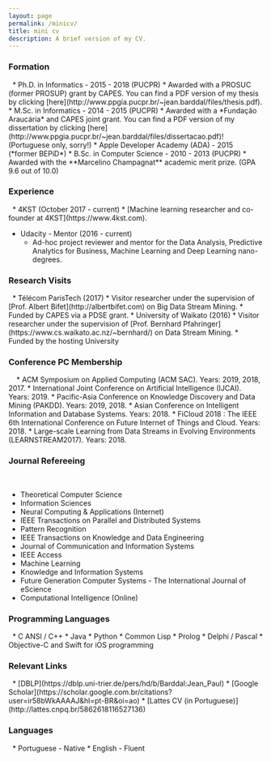 ```yaml
---
layout: page
permalink: /minicv/
title: mini cv
description: A brief version of my CV.
---
```



<h3 class="year">Formation</h3>
&nbsp;
* Ph.D. in Informatics - 2015 - 2018 (PUCPR)
  * Awarded with a PROSUC (former PROSUP) grant by CAPES. You can find a PDF version of my thesis by clicking [here](http://www.ppgia.pucpr.br/~jean.barddal/files/thesis.pdf).
* M.Sc. in Informatics - 2014 - 2015 (PUCPR)
  * Awarded with a *Fundação Araucária* and CAPES joint grant. You can find a PDF version of my dissertation by clicking [here](http://www.ppgia.pucpr.br/~jean.barddal/files/dissertacao.pdf)! (Portuguese only, sorry!)
* Apple Developer Academy (ADA) - 2015 (*former BEPiD*)
* B.Sc. in Computer Science - 2010 - 2013 (PUCPR)
  * Awarded with the **Marcelino Champagnat** academic merit prize. (GPA 9.6 out of 10.0)


<h3 class="year">Experience</h3>
&nbsp;
* 4KST (October 2017 - current)
  * [Machine learning researcher and co-founder at 4KST](https://www.4kst.com).

* Udacity - Mentor (2016 - current)
  * Ad-hoc project reviewer and mentor for the Data Analysis, Predictive Analytics for Business, Machine Learning and Deep Learning nano-degrees.

<h3 class="year">Research Visits</h3>
&nbsp;
* Télécom ParisTech (2017)
  * Visitor researcher under the supervision of [Prof. Albert Bifet](http://albertbifet.com) on Big Data Stream Mining.
  * Funded by CAPES via a PDSE grant.
* University of Waikato (2016)
  * Visitor researcher under the supervision of [Prof. Bernhard Pfahringer](https://www.cs.waikato.ac.nz/~bernhard/) on Data Stream Mining.
  * Funded by the hosting University

<h3 class="year">Conference PC Membership</h3>
&nbsp;
&nbsp;
* ACM Symposium on Applied Computing (ACM SAC). Years: 2019, 2018, 2017.
* International Joint Conference on Artificial Intelligence (IJCAI). Years: 2019.
* Pacific-Asia Conference on Knowledge Discovery and Data Mining (PAKDD). Years: 2019, 2018.
* Asian Conference on Intelligent Information and Database Systems. Years: 2018.
* FiCloud 2018 : The IEEE 6th International Conference on Future Internet of Things and Cloud. Years: 2018.
* Large-scale Learning from Data Streams in Evolving Environments (LEARNSTREAM2017). Years: 2018.

<h3 class="year">Journal Refereeing</h3>

 &nbsp;

 * Theoretical Computer Science
 * Information Sciences
 * Neural Computing & Applications (Internet)
 * IEEE Transactions on Parallel and Distributed Systems
 * Pattern Recognition
 * IEEE Transactions on Knowledge and Data Engineering
 * Journal of Communication and Information Systems
 * IEEE Access
 * Machine Learning
 * Knowledge and Information Systems
 * Future Generation Computer Systems - The International Journal of eScience
 * Computational Intelligence (Online)

<h3 class="year">Programming Languages</h3>
&nbsp;
* C ANSI / C++
* Java
* Python
* Common Lisp
* Prolog
* Delphi / Pascal
* Objective-C and Swift for iOS programming

<h3 class="year">Relevant Links</h3>
&nbsp;
* [DBLP](https://dblp.uni-trier.de/pers/hd/b/Barddal:Jean_Paul)
* [Google Scholar](https://scholar.google.com.br/citations?user=ir58bWkAAAAJ&hl=pt-BR&oi=ao)
* [Lattes CV (in Portuguese)](http://lattes.cnpq.br/5862618116527136)

<h3 class="year">Languages</h3>
&nbsp;
* Portuguese - Native
* English - Fluent
